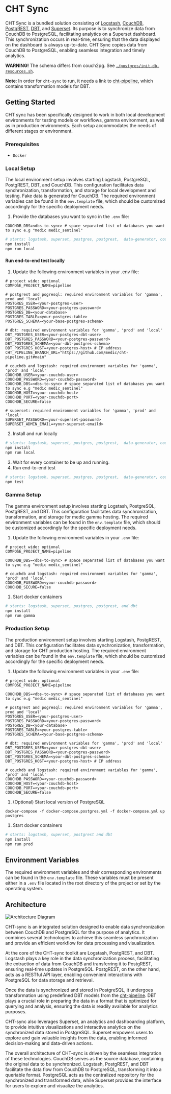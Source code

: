 # CHT Sync

CHT Sync is a bundled solution consisting of [Logstash](https://www.elastic.co/logstash/), [CouchDB](https://couchdb.apache.org/), [PostgREST](https://postgrest.org/en/stable/), [DBT](https://www.getdbt.com/), and [Superset](https://superset.apache.org/). Its purpose is to synchronize data from CouchDB to PostgreSQL, facilitating analytics on a Superset dashboard. This synchronization occurs in real-time, ensuring that the data displayed on the dashboard is always up-to-date. CHT Sync copies data from CouchDB to PostgreSQL, enabling seamless integration and timely analytics.

**WARNING!** The schema differs from couch2pg. See [`./postgres/init-db-resources.sh`](./postgres/init-db-resources.sh).

**Note**: In order for `cht-sync` to run, it needs a link to [cht-pipeline](https://github.com/medic/cht-pipeline), which contains transformation models for DBT.

## Getting Started

CHT sync has been specifically designed to work in both local development environments for testing models or workflows, gamma environment, as well as in production environments. Each setup accommodates the needs of different stages or environment.

### Prerequisites

- `Docker`

### Local Setup

The local environment setup involves starting Logstash, PostgreSQL, PostgREST, DBT, and CouchDB. This configuration facilitates data synchronization, transformation, and storage for local development and testing. Fake data is generated for CouchDB. The required environment variables can be found in the `env.template` file, which should be customized accordingly for the specific deployment needs.

1. Provide the databases you want to sync in the `.env` file:

```
COUCHDB_DBS=<dbs-to-sync> # space separated list of databases you want to sync e.g "medic medic_sentinel"
```

```sh
# starts: logstash, superset, postgres, postgrest,  data-generator, couchdb and dbt
npm install
npm run local
```
#### Run end-to-end test locally
1. Update the following environment variables in your .env file:

```
# project wide: optional
COMPOSE_PROJECT_NAME=pipeline

# postgrest and pogresql: required environment variables for 'gamma', prod and 'local'
POSTGRES_USER=<your-postgres-user>
POSTGRES_PASSWORD=<your-postgres-password>
POSTGRES_DB=<your-database>
POSTGRES_TABLE=<your-postgres-table>
POSTGRES_SCHEMA=<your-base-postgres-schema>

# dbt: required environment variables for 'gamma', 'prod' and 'local'
DBT_POSTGRES_USER=<your-postgres-dbt-user>
DBT_POSTGRES_PASSWORD=<your-postgres-password>
DBT_POSTGRES_SCHEMA=<your-dbt-postgres-schema>
DBT_POSTGRES_HOST=<your-postgres-host> # IP address
CHT_PIPELINE_BRANCH_URL="https://github.com/medic/cht-pipeline.git#main"

# couchdb and logstash: required environment variables for 'gamma', 'prod' and 'local'
COUCHDB_USER=<your-couchdb-user>
COUCHDB_PASSWORD=<your-couchdb-password>
COUCHDB_DBS=<dbs-to-sync> # space separated list of databases you want to sync e.g "medic medic_sentinel"
COUCHDB_HOST=<your-couchdb-host>
COUCHDB_PORT=<your-couchdb-port>
COUCHDB_SECURE=false

# superset: required environment variables for 'gamma', 'prod' and 'local'
SUPERSET_PASSWORD=<your-superset-password>
SUPERSET_ADMIN_EMAIL=<your-superset-emaild>
```

2. Install and run locally

```sh
# starts: logstash, superset, postgres, postgrest,  data-generator, couchdb and dbt
npm install
npm run local
```

3. Wait for every container to be up and running.
4. Run end-to-end test

```sh
# starts: logstash, superset, postgres, postgrest,  data-generator, couchdb and dbt
npm test
```

### Gamma Setup

The gamma environment setup involves starting Logstash, PostgreSQL, PostgREST, and DBT. This configuration facilitates data synchronization, transformation, and storage for medic gamma hosting. The required environment variables can be found in the `env.template` file, which should be customized accordingly for the specific deployment needs.

1. Update the following environment variables in your `.env` file:

```
# project wide: optional
COMPOSE_PROJECT_NAME=pipeline

COUCHDB_DBS=<dbs-to-sync> # space separated list of databases you want to sync e.g "medic medic_sentinel"

# couchdb and logstash: required environment variables for 'gamma', 'prod' and 'local'
COUCHDB_PASSWORD=<your-couchdb-password>
COUCHDB_SECURE=false
```

1. Start docker containers
```sh
# starts: logstash, superset, postgres, postgrest, and dbt
npm install
npm run gamma
```

### Production Setup

The production environment setup involves starting Logstash, PostgREST, and DBT. This configuration facilitates data synchronization, transformation, and storage for CHT production hosting. The required environment variables can be found in the `env.template` file, which should be customized accordingly for the specific deployment needs.

1. Update the following environment variables in your `.env` file:

```
# project wide: optional
COMPOSE_PROJECT_NAME=pipeline

COUCHDB_DBS=<dbs-to-sync> # space separated list of databases you want to sync e.g "medic medic_sentinel"

# postgrest and pogresql: required environment variables for 'gamma', prod and 'local'
POSTGRES_USER=<your-postgres-user>
POSTGRES_PASSWORD=<your-postgres-password>
POSTGRES_DB=<your-database>
POSTGRES_TABLE=<your-postgres-table>
POSTGRES_SCHEMA=<your-base-postgres-schema>

# dbt: required environment variables for 'gamma', 'prod' and 'local'
DBT_POSTGRES_USER=<your-postgres-dbt-user>
DBT_POSTGRES_PASSWORD=<your-postgres-password>
DBT_POSTGRES_SCHEMA=<your-dbt-postgres-schema>
DBT_POSTGRES_HOST=<your-postgres-host> # IP address

# couchdb and logstash: required environment variables for 'gamma', 'prod' and 'local'
COUCHDB_PASSWORD=<your-couchdb-password>
COUCHDB_HOST=<your-couchdb-host>
COUCHDB_PORT=<your-couchdb-port>
COUCHDB_SECURE=false
```

1. (Optional) Start local version of PostgreSQL
```
docker-compose -f docker-compose.postgres.yml -f docker-compose.yml up postgres
```

1. Start docker containers
```sh
# starts: logstash, superset, postgrest and dbt
npm install
npm run prod
```

## Environment Variables

The required environment variables and their corresponding environments can be found in the `env.template` file. These variables must be present either in a `.env` file located in the root directory of the project or set by the operating system.

## Architecture

![Architecture Diagram](./architecture.png)

CHT-sync is an integrated solution designed to enable data synchronization between CouchDB and PostgreSQL for the purpose of analytics. It combines several technologies to achieve this seamless synchronization and provide an efficient workflow for data processing and visualization.

At the core of the CHT-sync toolkit are Logstash, PostgREST, and DBT. Logstash plays a key role in the data synchronization process, facilitating the extraction of data from CouchDB and transferring it to PostgREST, ensuring real-time updates in PostgreSQL. PostgREST, on the other hand, acts as a RESTful API layer, enabling convenient interactions with PostgreSQL for data storage and retrieval.

Once the data is synchronized and stored in PostgreSQL, it undergoes transformation using predefined DBT models from the [cht-pipeline](https://github.com/medic/cht-pipeline). DBT plays a crucial role in preparing the data in a format that is optimized for querying and analysis, ensuring the data is readily available for analytics purposes.

CHT-sync also leverages Superset, an analytics and dashboarding platform, to provide intuitive visualizations and interactive analytics on the synchronized data stored in PostgreSQL. Superset empowers users to explore and gain valuable insights from the data, enabling informed decision-making and data-driven actions.

The overall architecture of CHT-sync is driven by the seamless integration of these technologies. CouchDB serves as the source database, containing the original data to be synchronized. Logstash, PostgREST, and DBT facilitate the data flow from CouchDB to PostgreSQL, transforming it into a queriable format. PostgreSQL acts as the centralized repository for the synchronized and transformed data, while Superset provides the interface for users to explore and visualize the analytics.
